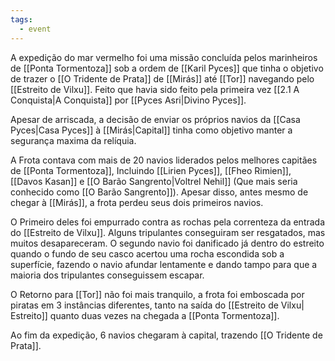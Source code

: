 ```yaml
---
tags:
  - event
---
```


A expedição do mar vermelho foi uma missão concluída pelos marinheiros de [[Ponta Tormentoza]] sob a ordem de [[Karil Pyces]] que tinha o objetivo de trazer o [[O Tridente de Prata]] de [[Mirás]]  até [[Tor]] navegando pelo [[Estreito de Vilxu]]. Feito que havia sido feito pela primeira vez [[2.1 A Conquista|A Conquista]] por  [[Pyces Asri|Divino Pyces]].

Apesar de arriscada, a decisão de enviar os próprios navios da [[Casa Pyces|Casa Pyces]] à [[Mirás|Capital]] tinha como objetivo manter a segurança maxima da relíquia. 

A Frota contava com mais de 20 navios liderados pelos melhores capitães de [[Ponta Tormentoza]], Incluindo [[Lirien Pyces]], [[Fheo Rimien]], [[Davos Kasan]] e [[O Barão Sangrento|Voltrel Nehil]]  (Que mais seria conhecido como [[O Barão Sangrento]]). Apesar disso, antes mesmo de chegar à [[Mirás]], a frota perdeu seus dois primeiros navios. 

O Primeiro deles foi empurrado contra as rochas pela correnteza da entrada do [[Estreito de Vilxu]]. Alguns tripulantes conseguiram ser resgatados, mas muitos desapareceram. O segundo navio foi danificado já dentro do estreito quando o fundo de seu casco acertou uma rocha escondida sob a superfície, fazendo o navio afundar lentamente e dando tampo para que a maioria dos tripulantes conseguissem escapar.

O Retorno para [[Tor]] não foi mais tranquilo, a frota foi emboscada por piratas em 3 instâncias diferentes, tanto na saída do [[Estreito de Vilxu| Estreito]] quanto duas vezes na chegada a [[Ponta Tormentoza]]. 

Ao fim da expedição, 6 navios chegaram à capital, trazendo [[O Tridente de Prata]].




